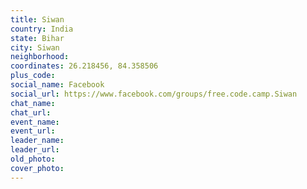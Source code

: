 ```yaml
---
title: Siwan
country: India
state: Bihar
city: Siwan
neighborhood: 
coordinates: 26.218456, 84.358506
plus_code:
social_name: Facebook
social_url: https://www.facebook.com/groups/free.code.camp.Siwan
chat_name:
chat_url:
event_name:
event_url:
leader_name:
leader_url:
old_photo: 
cover_photo:
---
```

